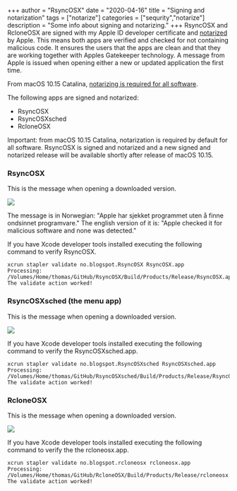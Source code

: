 +++
author = "RsyncOSX"
date = "2020-04-16"
title =  "Signing and notarization"
tags = ["notarize"]
categories = ["sequrity","notarize"]
description = "Some info about signing and notarizing."
+++
 RsyncOSX and RcloneOSX are signed with my Apple ID developer certificate and [notarized](https://support.apple.com/en-us/HT202491) by Apple. This means both apps are verified and checked for not containing malicious code. It ensures the users that the apps are clean and that they are working together with Apples Gatekeeper technology. A message from Apple is issued when opening either a new or updated application the first time.

 From macOS 10.15 Catalina, [notarizing is required for all software](https://developer.apple.com/documentation/security/notarizing_your_app_before_distribution).

 The following apps are signed and notarized:

 - RsyncOSX
 - RsyncOSXsched
 - RcloneOSX

 Important: from macOS 10.15 Catalina, notarization is required by default for all software. RsyncOSX is signed and notarized and a new signed and notarized release will be available shortly after release of macOS 10.15.

### RsyncOSX

This is the message when opening a downloaded version.

![](/images/RsyncOSX/master/notarize/verifyRsyncOSX.png)

The message is in Norwegian: "Apple har sjekket programmet uten å finne ondsinnet programvare."  The english version of it is: "Apple checked it for malicious software and none was detected."

If you have Xcode developer tools installed executing the following command to verify RsyncOSX.
```
xcrun stapler validate no.blogspot.RsyncOSX RsyncOSX.app
Processing: /Volumes/Home/thomas/GitHub/RsyncOSX/Build/Products/Release/RsyncOSX.app
The validate action worked!
```
### RsyncOSXsched (the menu app)

This is the message when opening a downloaded version.

![](/images/RsyncOSX/master/notarize/verifyRsyncOSXsched.png)

If you have Xcode developer tools installed executing the following command to verify the RsyncOSXsched.app.
```
xcrun stapler validate no.blogspot.RsyncOSXsched RsyncOSXsched.app
Processing: /Volumes/Home/thomas/GitHub/RsyncOSXsched/Build/Products/Release/RsyncOSXsched.app
The validate action worked!
```
### RcloneOSX

This is the message when opening a downloaded version.

![](/images/RsyncOSX/master/notarize/verifyRcloneOSX.png)

If you have Xcode developer tools installed executing the following command to verify the the rcloneosx.app.
```
xcrun stapler validate no.blogspot.rcloneosx rcloneosx.app
Processing: /Volumes/Home/thomas/GitHub/RcloneOSX/Build/Products/Release/rcloneosx.app
The validate action worked!
```
